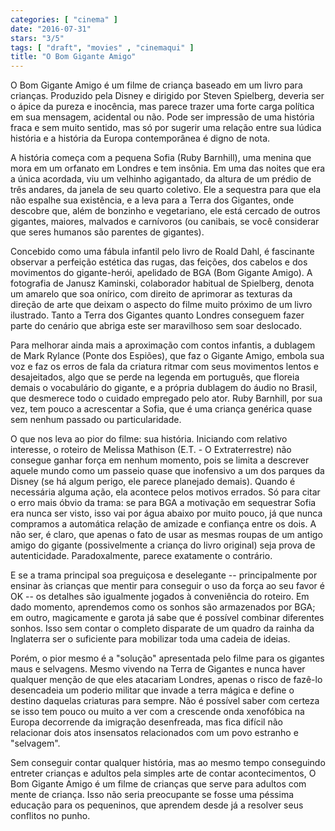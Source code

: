 ```yaml
---
categories: [ "cinema" ]
date: "2016-07-31"
stars: "3/5"
tags: [ "draft", "movies" , "cinemaqui" ]
title: "O Bom Gigante Amigo"
---
```

O Bom Gigante Amigo é um filme de criança baseado em um livro para
crianças. Produzido pela Disney e dirigido por Steven Spielberg, deveria
ser o ápice da pureza e inocência, mas parece trazer uma forte carga
política em sua mensagem, acidental ou não. Pode ser impressão de uma
história fraca e sem muito sentido, mas só por sugerir uma relação
entre sua lúdica história e a história da Europa contemporânea é
digno de nota.

A história começa com a pequena Sofia (Ruby Barnhill), uma menina que
mora em um orfanato em Londres e tem insônia. Em uma das noites que era
a única acordada, viu um velhinho agigantado, da altura de um prédio
de três andares, da janela de seu quarto coletivo. Ele a sequestra para
que ela não espalhe sua existência, e a leva para a Terra dos Gigantes,
onde descobre que, além de bonzinho e vegetariano, ele está cercado
de outros gigantes, maiores, malvados e carnívoros (ou canibais, se
você considerar que seres humanos são parentes de gigantes).

Concebido como uma fábula infantil pelo livro de Roald Dahl, é
fascinante observar a perfeição estética das rugas, das feições,
dos cabelos e dos movimentos do gigante-herói, apelidado de BGA (Bom
Gigante Amigo). A fotografia de Janusz Kaminski, colaborador habitual de
Spielberg, denota um amarelo que soa onírico, com direito de aprimorar
as texturas da direção de arte que deixam o aspecto do filme muito
próximo de um livro ilustrado. Tanto a Terra dos Gigantes quanto Londres
conseguem fazer parte do cenário que abriga este ser maravilhoso sem
soar deslocado.

Para melhorar ainda mais a aproximação com contos infantis, a dublagem
de Mark Rylance (Ponte dos Espiões), que faz o Gigante Amigo, embola
sua voz e faz os erros de fala da criatura ritmar com seus movimentos
lentos e desajeitados, algo que se perde na legenda em português,
que floreia demais o vocabulário do gigante, e a própria dublagem do
áudio no Brasil, que desmerece todo o cuidado empregado pelo ator. Ruby
Barnhill, por sua vez, tem pouco a acrescentar a Sofia, que é uma
criança genérica quase sem nenhum passado ou particularidade.

O que nos leva ao pior do filme: sua história. Iniciando com relativo
interesse, o roteiro de Melissa Mathison (E.T. - O Extraterrestre) não
consegue ganhar força em nenhum momento, pois se limita a descrever
aquele mundo como um passeio quase que inofensivo a um dos parques da
Disney (se há algum perigo, ele parece planejado demais). Quando é
necessária alguma ação, ela acontece pelos motivos errados. Só para
citar o erro mais óbvio da trama: se para BGA a motivação em sequestrar
Sofia era nunca ser visto, isso vai por água abaixo por muito pouco,
já que nunca compramos a automática relação de amizade e confiança
entre os dois. A não ser, é claro, que apenas o fato de usar as mesmas
roupas de um antigo amigo do gigante (possivelmente a criança do livro
original) seja prova de autenticidade. Paradoxalmente, parece exatamente
o contrário.

E se a trama principal soa preguiçosa e deselegante -- principalmente
por ensinar às crianças que mentir para conseguir o uso da força ao
seu favor é OK -- os detalhes são igualmente jogados à conveniência do
roteiro. Em dado momento, aprendemos como os sonhos são armazenados por
BGA; em outro, magicamente e garota já sabe que é possível combinar
diferentes sonhos. Isso sem contar o completo disparate de um quadro da
rainha da Inglaterra ser o suficiente para mobilizar toda uma cadeia de
ideias.

Porém, o pior mesmo é a "solução" apresentada pelo filme para os
gigantes maus e selvagens. Mesmo vivendo na Terra de Gigantes e nunca
haver qualquer menção de que eles atacariam Londres, apenas o risco
de fazê-lo desencadeia um poderio militar que invade a terra mágica
e define o destino daquelas criaturas para sempre. Não é possível
saber com certeza se isso tem pouco ou muito a ver com a crescende onda
xenofóbica na Europa decorrende da imigração desenfreada, mas fica
difícil não relacionar dois atos insensatos relacionados com um povo
estranho e "selvagem".

Sem conseguir contar qualquer história, mas ao mesmo tempo conseguindo
entreter crianças e adultos pela simples arte de contar acontecimentos,
O Bom Gigante Amigo é um filme de crianças que serve para adultos com
mente de criança. Isso não seria preocupante se fosse uma péssima
educação para os pequeninos, que aprendem desde já a resolver seus
conflitos no punho.
